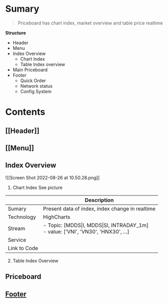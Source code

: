 # Sumary
> Priceboard has chart index, market overview and table price realtime 
>  

**Structure**
- Header
- Menu
- Index Overview
	- Chart Index
	- Table Index overview
- Main Priceboard
- Footer 
	- Quick Order
	- Network status
	- Config System 


# Contents 
## [[Header]]
## [[Menu]]
## Index Overview
![[Screen Shot 2022-08-26 at 10.50.28.png]]
1. Chart Index 
See picture 

|        | Description |  
| --- | --- | 
|Sumary| Present data of index, index change in realtime |
| Technology | HighCharts |  
| Stream | - Topic: [MDDS&#124;I, MDDS&#124;SI, INTRADAY_1m] <br> - value: ['VNI', 'VN30', 'HNX30', ...]
| Service | |
| Link to Code|  |

2. Table Index Overview

## Priceboard






## [Footer](../../Common%20UI/Footer.md)

